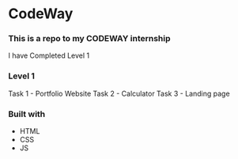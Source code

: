 # CodeWay

### This is a repo to my CODEWAY internship
I have Completed Level 1

### Level 1 
Task 1 - Portfolio Website
Task 2 - Calculator
Task 3 - Landing page

### Built with

- HTML
- CSS
- JS


